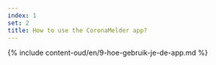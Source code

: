 ```yaml
---
index: 1
set: 2
title: How to use the CoronaMelder app?
---
```

{% include content-oud/en/9-hoe-gebruik-je-de-app.md %}
